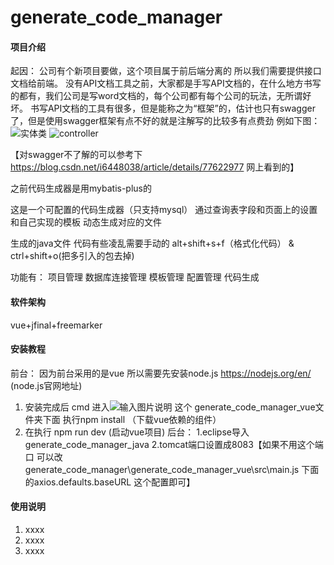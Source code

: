 # generate_code_manager

#### 项目介绍
起因：
公司有个新项目要做，这个项目属于前后端分离的 所以我们需要提供接口文档给前端。
没有API文档工具之前，大家都是手写API文档的，在什么地方书写的都有，我们公司是写word文档的，每个公司都有每个公司的玩法，无所谓好坏。
书写API文档的工具有很多，但是能称之为“框架”的，估计也只有swagger了，但是使用swagger框架有点不好的就是注解写的比较多有点费劲
例如下图：
![实体类](https://images.gitee.com/uploads/images/2018/0822/112702_23817e62_535567.png "屏幕截图.png")
![controller](https://images.gitee.com/uploads/images/2018/0822/112803_214ff158_535567.png "屏幕截图.png")

【对swagger不了解的可以参考下 https://blog.csdn.net/i6448038/article/details/77622977 网上看到的】


之前代码生成器是用mybatis-plus的

这是一个可配置的代码生成器（只支持mysql）
通过查询表字段和页面上的设置和自己实现的模板  动态生成对应的文件

生成的java文件 代码有些凌乱需要手动的 alt+shift+s+f（格式化代码） & ctrl+shift+o(把多引入的包去掉)

功能有：
项目管理
数据库连接管理
模板管理
配置管理
代码生成


#### 软件架构
vue+jfinal+freemarker


#### 安装教程
前台：
因为前台采用的是vue 所以需要先安装node.js
https://nodejs.org/en/  (node.js官网地址)
1. 安装完成后  cmd 进入![输入图片说明](https://images.gitee.com/uploads/images/2018/0821/101326_ea2c4bc8_535567.png "屏幕截图.png") 这个 generate_code_manager_vue文件夹下面  执行npm install （下载vue依赖的组件）
2. 在执行 npm run dev (启动vue项目)
后台：
1.eclipse导入generate_code_manager_java
2.tomcat端口设置成8083【如果不用这个端口 可以改 generate_code_manager\generate_code_manager_vue\src\main.js 下面的axios.defaults.baseURL 这个配置即可】

#### 使用说明

1. xxxx
2. xxxx
3. xxxx




